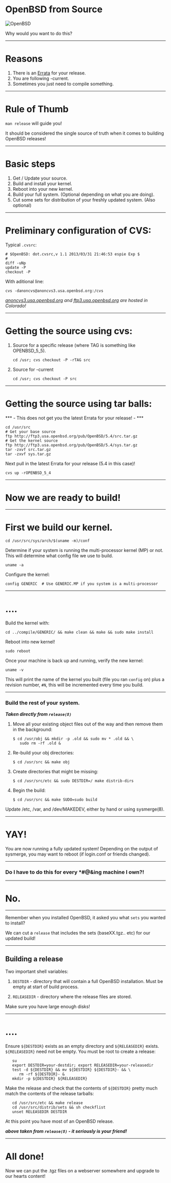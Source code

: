 # OpenBSD from Source

![OpenBSD](https://bolddaemon.com/img/banner1.gif)

Why would you want to do this?

---

# Reasons

1. There is an [Errata](http://www.openbsd.org/errata55.html) for your release.
2. You are following -current.
3. Sometimes you just need to compile something.

---

# Rule of Thumb

`man release` will guide you!

It should be considered the single source of truth when it comes to building
OpenBSD releases!

---

# Basic steps

1. Get / Update your source.
2. Build and install your kernel.
3. Reboot into your new kernel.
4. Build your full system. (Optional depending on what you are doing).
5. Cut some sets for distribution of your freshly updated system. (Also optional)

---

# Preliminary configuration of CVS:

Typical `.cvsrc`:

```
# $OpenBSD: dot.cvsrc,v 1.1 2013/03/31 21:46:53 espie Exp $
#
diff -uNp
update -P
checkout -P
```

With aditional line:

```
cvs -danoncvs@anoncvs3.usa.openbsd.org:/cvs
```

*[anoncvs3.usa.openbsd.org](http://www.openbsd.org/ftp.html) and [ftp3.usa.openbsd.org](http://www.openbsd.org/ftp.html) are hosted in Colorado!*

---

# Getting the source using cvs:

1. Source for a specific release (where TAG is something like OPENBSD_5_5).

    `cd /usr; cvs checkout -P -rTAG src`

2. Source for -current

    `cd /usr; cvs checkout -P src`

---

# Getting the source using tar balls:

*** - This does not get you the latest Errata for your release! - ***

```
cd /usr/src
# Get your base source
ftp http://ftp3.usa.openbsd.org/pub/OpenBSD/5.4/src.tar.gz
# Get the kernel source
ftp http://ftp3.usa.openbsd.org/pub/OpenBSD/5.4/sys.tar.gz
tar -zxvf src.tar.gz
tar -zxvf sys.tar.gz
```

Next pull in the latest Errata for your release (5.4 in this case)!

```
cvs up -rOPENBSD_5_4
```

---

# Now we are ready to build!

---

# First we build our kernel.

```
cd /usr/src/sys/arch/$(uname -m)/conf
```

Determine if your system is running the multi-processor kernel (MP) or not.
This will determine what config file we use to build.

```
uname -a
```

Configure the kernel:

```
config GENERIC  # Use GENERIC.MP if you system is a multi-processor
```

---
# ....

Build the kernel with:

```
cd ../compile/GENERIC/ && make clean && make && sudo make install
```

Reboot into new kernel!

```
sudo reboot
```

Once your machine is back up and running, verify the new kernel:

```
uname -v
```

This will print the name of the kernel you built (file you ran `config` on)
plus a revision number, `#N`, this will be incremented every time you build.

---

### Build the rest of your system.

***Taken directly from `release(8)`***

1. Move all your existing object files out of the way and then remove them in
the background:
    ```
    $ cd /usr/obj && mkdir -p .old && sudo mv * .old && \
       sudo rm -rf .old &
    ```
2. Re-build your obj directories:
    ```
    $ cd /usr/src && make obj
    ```
3. Create directories that might be missing:
    ```
    $ cd /usr/src/etc && sudo DESTDIR=/ make distrib-dirs
    ```
4. Begin the build:
    ```
    $ cd /usr/src && make SUDO=sudo build
    ```

Update /etc, /var, and /dev/MAKEDEV, either by hand or using sysmerge(8).

---

# YAY!

You are now running a fully updated system! Depending on the output of
sysmerge, you may want to reboot (if login.conf or friends changed).

---

### Do I have to do this for every *#@&ing machine I own?! ###

---

# No.

---

Remember when you installed OpenBSD, it asked you what `sets` you wanted to
install?

We can cut a `release` that includes the sets (baseXX.tgz.. etc) for our
updated build!

---

## Building a release

Two important shell variables:

1. `DESTDIR` - directory that will contain a full OpenBSD installation. Must be
empty at start of build process.

2. `RELEASEDIR` - directory where the release files are stored.

Make sure you have large enough disks!

---

# ....

Ensure `${DESTDIR}` exists as an empty directory and `${RELEASEDIR}` exists.
`${RELEASEDIR}` need not be empty.  You must be root to create a release:

```
   su
   export DESTDIR=your-destdir; export RELEASEDIR=your-releasedir
   test -d ${DESTDIR} && mv ${DESTDIR} ${DESTDIR}- && \
      rm -rf ${DESTDIR}- &
   mkdir -p ${DESTDIR} ${RELEASEDIR}
```

Make the release and check that the contents of `${DESTDIR}` pretty much
match the contents of the release tarballs:

```
   cd /usr/src/etc && make release
   cd /usr/src/distrib/sets && sh checkflist
   unset RELEASEDIR DESTDIR
```

At this point you have most of an OpenBSD release.

***above taken from `release(8)` - it seriously is your friend!***

---

# All done!

Now we can put the .tgz files on a webserver somewhere and upgrade to our
hearts content!
